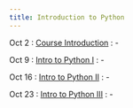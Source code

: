 ```yaml
---
title: Introduction to Python
---
```


Oct 2
: [Course Introduction](#)
  : -

Oct 9
: [Intro to Python I](#)
  : -

Oct 16
: [Intro to Python II](#)
  : -

Oct 23
: [Intro to Python III](#)
  : -